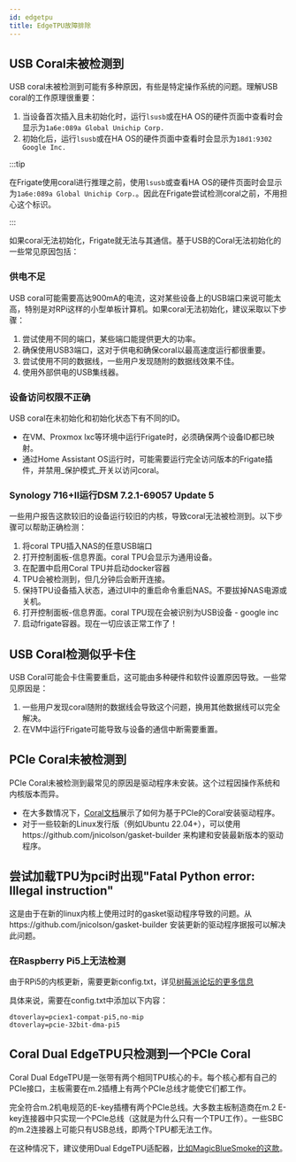 ```yaml
---
id: edgetpu
title: EdgeTPU故障排除
---
```


## USB Coral未被检测到

USB coral未被检测到可能有多种原因，有些是特定操作系统的问题。理解USB coral的工作原理很重要：

1. 当设备首次插入且未初始化时，运行`lsusb`或在HA OS的硬件页面中查看时会显示为`1a6e:089a Global Unichip Corp.`
2. 初始化后，运行`lsusb`或在HA OS的硬件页面中查看时会显示为`18d1:9302 Google Inc.`

:::tip

在Frigate使用coral进行推理之前，使用`lsusb`或查看HA OS的硬件页面时会显示为`1a6e:089a Global Unichip Corp.`。因此在Frigate尝试检测coral之前，不用担心这个标识。

:::

如果coral无法初始化，Frigate就无法与其通信。基于USB的Coral无法初始化的一些常见原因包括：

### 供电不足

USB coral可能需要高达900mA的电流，这对某些设备上的USB端口来说可能太高，特别是对RPi这样的小型单板计算机。如果coral无法初始化，建议采取以下步骤：

1. 尝试使用不同的端口，某些端口能提供更大的功率。
2. 确保使用USB3端口，这对于供电和确保coral以最高速度运行都很重要。
3. 尝试使用不同的数据线，一些用户发现随附的数据线效果不佳。
4. 使用外部供电的USB集线器。

### 设备访问权限不正确

USB coral在未初始化和初始化状态下有不同的ID。

- 在VM、Proxmox lxc等环境中运行Frigate时，必须确保两个设备ID都已映射。
- 通过Home Assistant OS运行时，可能需要运行完全访问版本的Frigate插件，并禁用_保护模式_开关以访问coral。

### Synology 716+II运行DSM 7.2.1-69057 Update 5

一些用户报告这款较旧的设备运行较旧的内核，导致coral无法被检测到。以下步骤可以帮助正确检测：

1. 将coral TPU插入NAS的任意USB端口
2. 打开控制面板-信息界面。coral TPU会显示为通用设备。
3. 在配置中启用Coral TPU并启动docker容器
4. TPU会被检测到，但几分钟后会断开连接。
5. 保持TPU设备插入状态，通过UI中的重启命令重启NAS。不要拔掉NAS电源或关机。
6. 打开控制面板-信息界面。coral TPU现在会被识别为USB设备 - google inc
7. 启动frigate容器。现在一切应该正常工作了！

## USB Coral检测似乎卡住

USB Coral可能会卡住需要重启，这可能由多种硬件和软件设置原因导致。一些常见原因是：

1. 一些用户发现coral随附的数据线会导致这个问题，换用其他数据线可以完全解决。
2. 在VM中运行Frigate可能导致与设备的通信中断需要重置。

## PCIe Coral未被检测到

PCIe Coral未被检测到最常见的原因是驱动程序未安装。这个过程因操作系统和内核版本而异。

- 在大多数情况下，[Coral文档](https://coral.ai/docs/m2/get-started/#2-install-the-pcie-driver-and-edge-tpu-runtime)展示了如何为基于PCIe的Coral安装驱动程序。
- 对于一些较新的Linux发行版（例如Ubuntu 22.04+），可以使用https://github.com/jnicolson/gasket-builder 来构建和安装最新版本的驱动程序。

## 尝试加载TPU为pci时出现"Fatal Python error: Illegal instruction"

这是由于在新的linux内核上使用过时的gasket驱动程序导致的问题。从https://github.com/jnicolson/gasket-builder 安装更新的驱动程序据报可以解决此问题。

### 在Raspberry Pi5上无法检测

由于RPi5的内核更新，需要更新config.txt，详见[树莓派论坛的更多信息](https://forums.raspberrypi.com/viewtopic.php?t=363682&sid=cb59b026a412f0dc041595951273a9ca&start=25)

具体来说，需要在config.txt中添加以下内容：

```
dtoverlay=pciex1-compat-pi5,no-mip
dtoverlay=pcie-32bit-dma-pi5
```

## Coral Dual EdgeTPU只检测到一个PCIe Coral

Coral Dual EdgeTPU是一张带有两个相同TPU核心的卡。每个核心都有自己的PCIe接口，主板需要在m.2插槽上有两个PCIe总线才能使它们都工作。

完全符合m.2机电规范的E-key插槽有两个PCIe总线。大多数主板制造商在m.2 E-key连接器中只实现一个PCIe总线（这就是为什么只有一个TPU工作）。一些SBC的m.2连接器上可能只有USB总线，即两个TPU都无法工作。

在这种情况下，建议使用Dual EdgeTPU适配器，[比如MagicBlueSmoke的这款](https://github.com/magic-blue-smoke/Dual-Edge-TPU-Adapter)。